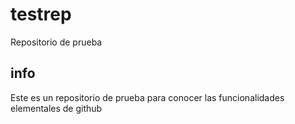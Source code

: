 # testrep
Repositorio de prueba
## info
Este es un repositorio de prueba para conocer las funcionalidades elementales de github
